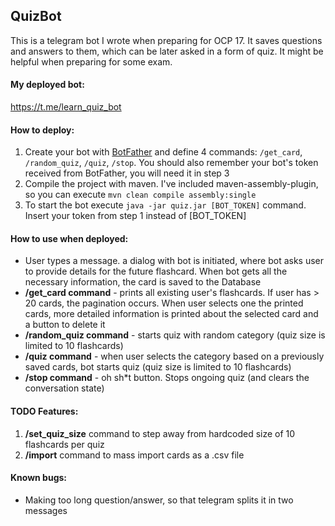 ## QuizBot

This is a telegram bot I wrote when preparing for OCP 17. It saves questions and answers to them, which can be later asked in a form of quiz. It might be helpful when preparing for some exam.

#### My deployed bot: 
https://t.me/learn_quiz_bot

#### How to deploy:
1. Create your bot with [BotFather](https://t.me/BotFather) and define 4 commands: <code>/get_card</code>, <code>/random_quiz</code>, <code>/quiz</code>, <code>/stop</code>. You should also remember your bot's token received from BotFather, you will need it in step 3
2. Compile the project with maven. I've included maven-assembly-plugin, so you can execute <code>mvn clean compile assembly:single</code>
3. To start the bot execute <code>java -jar quiz.jar [BOT_TOKEN]</code> command. Insert your token from step 1 instead of [BOT_TOKEN]

#### How to use when deployed:
- User types a message. a dialog with bot is initiated, where bot asks user to provide details for the future flashcard. When bot gets all the necessary information, the card is saved to the Database
- <b>/get_card command</b> - prints all existing user's flashcards. If user has > 20 cards, the pagination occurs. When user selects one the printed cards, more detailed information is printed about the selected card and a button to delete it
- <b>/random_quiz command</b> - starts quiz with random category (quiz size is limited to 10 flashcards)
- <b>/quiz command</b> - when user selects the category based on a previously saved cards, bot starts quiz (quiz size is limited to 10 flashcards)
- <b>/stop command</b> - oh sh*t button. Stops ongoing quiz (and clears the conversation state)

#### TODO Features:
1. <b>/set_quiz_size</b> command to step away from hardcoded size of 10 flashcards per quiz
2. <b>/import</b> command to mass import cards as a .csv file

#### Known bugs:
- Making too long question/answer, so that telegram splits it in two messages